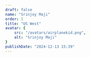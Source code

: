 ```yaml
---
draft: false
name: "Srinjoy Maji"
order: 1
title: "US West"
avatar: {
    src: "/avatars/airplanekid.png",
    alt: "Srinjoy Maji"
}
publishDate: "2024-12-13 15:39"
---
```

